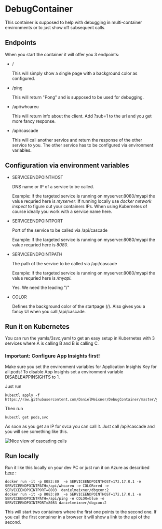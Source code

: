 # DebugContainer
This container is supposed to help with debugging in multi-container environments or to just show off subsequent calls.

## Endpoints

When you start the container it will offer you 3 endpoints:

- /
   
   This will simply show a single page with a background color as configured.

- /ping

    This will return "Pong" and is supposed to be used for debugging.

- /api/whoareu

    This will return info about the client. Add ?sub=1 to the url and you get more fancy response.

- /api/cascade

    This will call another service and return the response of the other service to you. The other service has to be configured via environment variables.

## Configuration via environment variables


- SERVICEENDPOINTHOST

    DNS name or IP of a service to be called.
    
    Example: If the targeted service is running on myserver:8080/myapi the value requried here is *myserver*. 
    If running locally use *docker network inspect* to figure out your containers IPs. When using Kubernetes of course ideally you work with a service name here.
    
- SERVICEENDPOINTPORT
    
    Port of the service to be called via /api/cascade

    Example: If the targeted service is running on myserver:8080/myapi the value requried here is *8080*. 

- SERVICEENDPOINTPATH
    
    The path of the service to be called via /api/cascade
    
    Example: If the targeted service is running on myserver:8080/myapi the value requried here is */myapi*. 
    
    Yes. We need the leading "/"

- COLOR

    Defines the background color of the startpage (/). Also gives you a fancy UI when you call /api/cascade. 

## Run it on Kubernetes


You can run the yamls/3svc.yaml to get an easy setup in Kubernetes with 3 services where A is calling B and B is calling C.

### Important: Configure App Insights first!
Make sure you set the environment variables for Application Insights Key for all pods!
To disable App Insights set a environment variable DISABLEAPPINSIGHTS to 1.


Just run 
```
kubectl apply -f https://raw.githubusercontent.com/DanielMeixner/DebugContainer/master/yamls
```

Then run
```
kubectl get pods,svc
```

As soon as you get an IP for svca you can call it. Just call <IP-OF-SVCA>/api/cascade and you will see something like this.

![Nice view of cascading calls ](./images/cascade.png)


## Run locally

Run it like this locally on your dev PC or just run it on Azure as described [here](https://docs.microsoft.com/en-us/azure/app-service/containers/tutorial-multi-container-app) :
```
docker run -it -p 8082:80  -e SERVICEENDPOINTHOST=172.17.0.1 -e SERVICEENDPOINTPATH=/api/whoareu -e COLOR=red -e SERVICEENDPOINTPORT=8083  danielmeixner/dbgcon:2
docker run -it -p 8083:80  -e SERVICEENDPOINTHOST=172.17.0.1 -e SERVICEENDPOINTPATH=/api/ping -e COLOR=blue -e SERVICEENDPOINTPORT=8083 danielmeixner/dbgcon:2
```

This will start two containers where the first one points to the second one. If you call the first container in a browser it will show a link to the api of the second.
